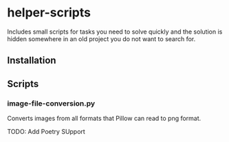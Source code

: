 # helper-scripts
Includes small scripts for tasks you need to solve quickly and the solution is hidden somewhere in an old project you do not want to search for.


## Installation


## Scripts

### image-file-conversion.py
Converts images from all formats that Pillow can read to png format. 


TODO: Add Poetry SUpport
